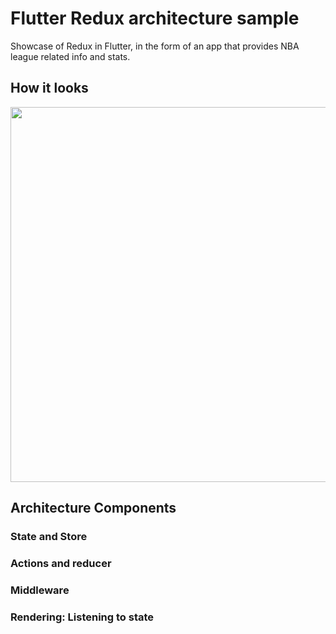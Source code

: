 # Flutter Redux architecture sample

Showcase of Redux in Flutter, in the form of an app that provides NBA league related info and stats.

## How it looks

<img src="https://user-images.githubusercontent.com/625017/59188956-c9380300-8b70-11e9-9cf7-c3d6aac7375d.png" height="600" />

## Architecture Components

### State and Store

### Actions and reducer

### Middleware

### Rendering: Listening to state
